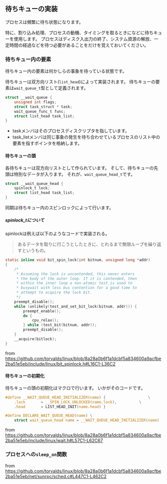 ﻿

## 待ちキューの実装

プロセスは頻繁に待ち状態になります。

特に、割り込み処理、プロセスの動機、タイミングを取るときになどに待ちキューを使用します。
プロセスはディスク入出力の終了、システム資源の解放、一定時間の経過などを待つ必要があることをだけを覚えておいてください。

### 待ちキュー内の要素

待ちキュー内の要素は何かしらの事象を待っている状態です。

待ちキューは双方向リスト(`list_head`)によって実装されます。
待ちキューの要素は`wait_queue_t`型として定義されます。

```c
struct __wait_queue {
    unsigned int flags;
    struct task_struct * task;
    wait_queue_func_t func;
    struct list_head task_list;
}
```

- taskメンバはそのプロセスディスクリプタを指しています。
- task_listメンバは同じ事象の発生を待ち合わせているプロセスのリスト中の要素を指すポインタを格納します。


#### 待ちキューの頭

各待ちキューは双方向リストとして作られています。
そして、待ちキューの先頭は特別なデータが入ります。
それが、`wait_queue_head_t`です。

```c
struct __wait_queue_head {
    spinlock_t lock;
    struct list_head task_list;
}
```

同期は待ちキュー内のスピンロックによって行います。



##### spinlock_tについて

spinlockは例えば以下のようなコードで実装される。

> あるデータを取りに行こうとしたときに、とれるまで無限ループを繰り返すというもの。

```c
static inline void bit_spin_lock(int bitnum, unsigned long *addr)
{
	/*
	 * Assuming the lock is uncontended, this never enters
	 * the body of the outer loop. If it is contended, then
	 * within the inner loop a non-atomic test is used to
	 * busywait with less bus contention for a good time to
	 * attempt to acquire the lock bit.
	 */
	preempt_disable();
	while (unlikely(test_and_set_bit_lock(bitnum, addr))) {
		preempt_enable();
		do {
			cpu_relax();
		} while (test_bit(bitnum, addr));
		preempt_disable();
	}
	__acquire(bitlock);
}
```

from https://github.com/torvalds/linux/blob/8a28a0b6f1a1dcbf5a834600a9acfbe2ba51e5eb/include/linux/bit_spinlock.h#L16C1-L36C2


#### 待ちキューの初期化

待ちキューの頭の初期化はマクロで行います。
いかがそのコードです。

```c
#define __WAIT_QUEUE_HEAD_INITIALIZER(name) {					\
	.lock		= __SPIN_LOCK_UNLOCKED(name.lock),			\
	.head		= LIST_HEAD_INIT(name.head) }

#define DECLARE_WAIT_QUEUE_HEAD(name) \
	struct wait_queue_head name = __WAIT_QUEUE_HEAD_INITIALIZER(name)
```

from https://github.com/torvalds/linux/blob/8a28a0b6f1a1dcbf5a834600a9acfbe2ba51e5eb/include/linux/wait.h#L57C1-L62C67


### プロセスへの`sleep_on`関数


from https://github.com/torvalds/linux/blob/8a28a0b6f1a1dcbf5a834600a9acfbe2ba51e5eb/net/sunrpc/sched.c#L447C1-L462C2

